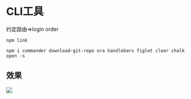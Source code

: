 # CLI工具

约定路由=>login order

```shell
npm link
```

```shell
npm i commander download-git-repo ora handlebars figlet clear chalk open -s
```

## 效果

![](https://moonstarimg.oss-cn-hangzhou.aliyuncs.com/picgo_img/20210920120743.png)